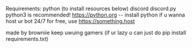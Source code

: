 Requirements:
python (to install resources below)
discord
discord.py
python3 is recommended!
https://python.org -- install python
if u wanna host ur bot 24/7 for free, use https://something.host

made by browniie
keep uwuing gamers
(if ur lazy u can just do pip install requirements.txt)
